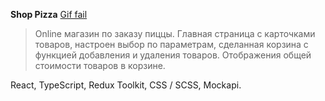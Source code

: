 **Shop Pizza**
[Gif fail](https://disk.yandex.ru/d/FCE03ehZjR_mEA)
> Online магазин по заказу пиццы.
Главная страница с карточками товаров, настроен выбор по параметрам, сделанная корзина с функцией добавления и удаления товаров. Отображения общей стоимости товаров в корзине.

React, TypeScript, Redux Toolkit, CSS / SCSS, Mockapi.
